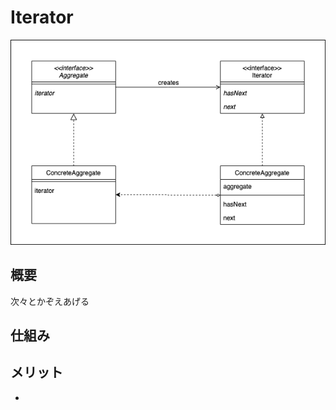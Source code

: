 # Iterator

<img src="../../../../images/iterator/class.png">

## 概要

次々とかぞえあげる

## 仕組み

## メリット

- 